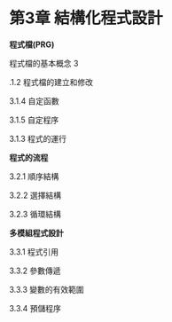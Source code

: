 # 第3章 結構化程式設計

**程式檔\(PRG\)** 

程式檔的基本概念 3

.1.2 程式檔的建立和修改 

3.1.4 自定函數 

3.1.5 自定程序 

3.1.3 程式的運行

**程式的流程** 

3.2.1 順序結構 

3.2.2 選擇結構 

3.2.3 循環結構

**多模組程式設計** 

3.3.1 程式引用 

3.3.2 參數傳遞 

3.3.3 變數的有效範圍 

3.3.4 預儲程序

